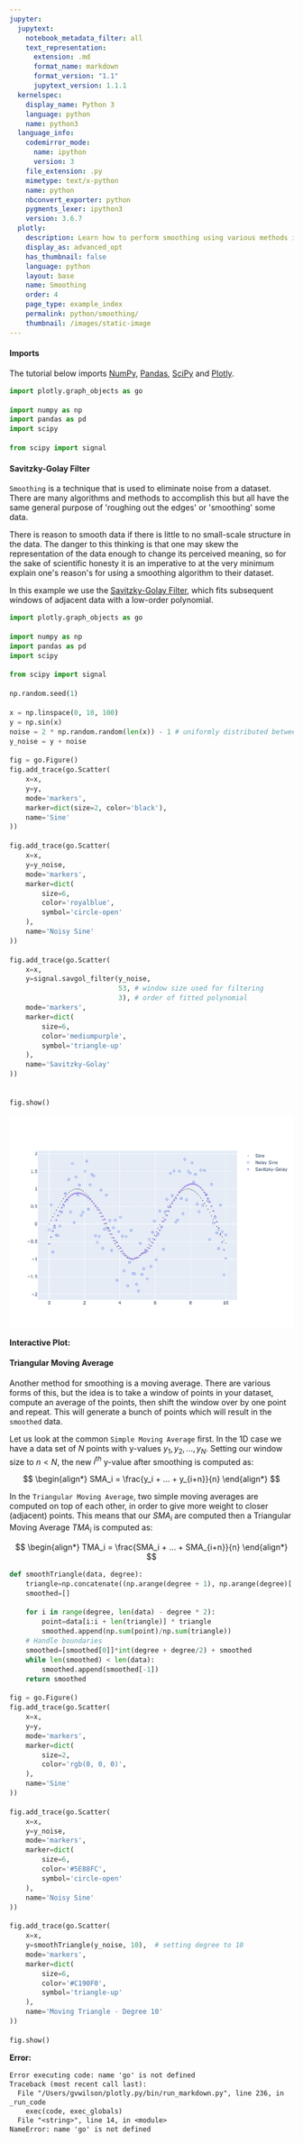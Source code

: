 ```yaml
---
jupyter:
  jupytext:
    notebook_metadata_filter: all
    text_representation:
      extension: .md
      format_name: markdown
      format_version: "1.1"
      jupytext_version: 1.1.1
  kernelspec:
    display_name: Python 3
    language: python
    name: python3
  language_info:
    codemirror_mode:
      name: ipython
      version: 3
    file_extension: .py
    mimetype: text/x-python
    name: python
    nbconvert_exporter: python
    pygments_lexer: ipython3
    version: 3.6.7
  plotly:
    description: Learn how to perform smoothing using various methods in Python.
    display_as: advanced_opt
    has_thumbnail: false
    language: python
    layout: base
    name: Smoothing
    order: 4
    page_type: example_index
    permalink: python/smoothing/
    thumbnail: /images/static-image
---
```


#### Imports

The tutorial below imports [NumPy](http://www.numpy.org/), [Pandas](https://pandas.pydata.org/docs/user_guide/10min.html), [SciPy](https://www.scipy.org/) and [Plotly](https://plotly.com/python/getting-started/).

```python
import plotly.graph_objects as go

import numpy as np
import pandas as pd
import scipy

from scipy import signal
```

#### Savitzky-Golay Filter

`Smoothing` is a technique that is used to eliminate noise from a dataset. There are many algorithms and methods to accomplish this but all have the same general purpose of 'roughing out the edges' or 'smoothing' some data.

There is reason to smooth data if there is little to no small-scale structure in the data. The danger to this thinking is that one may skew the representation of the data enough to change its perceived meaning, so for the sake of scientific honesty it is an imperative to at the very minimum explain one's reason's for using a smoothing algorithm to their dataset.

In this example we use the [Savitzky-Golay Filter](https://en.wikipedia.org/wiki/Savitzky%E2%80%93Golay_filter), which fits subsequent windows of adjacent data with a low-order polynomial.

```python
import plotly.graph_objects as go

import numpy as np
import pandas as pd
import scipy

from scipy import signal

np.random.seed(1)

x = np.linspace(0, 10, 100)
y = np.sin(x)
noise = 2 * np.random.random(len(x)) - 1 # uniformly distributed between -1 and 1
y_noise = y + noise

fig = go.Figure()
fig.add_trace(go.Scatter(
    x=x,
    y=y,
    mode='markers',
    marker=dict(size=2, color='black'),
    name='Sine'
))

fig.add_trace(go.Scatter(
    x=x,
    y=y_noise,
    mode='markers',
    marker=dict(
        size=6,
        color='royalblue',
        symbol='circle-open'
    ),
    name='Noisy Sine'
))

fig.add_trace(go.Scatter(
    x=x,
    y=signal.savgol_filter(y_noise,
                           53, # window size used for filtering
                           3), # order of fitted polynomial
    mode='markers',
    marker=dict(
        size=6,
        color='mediumpurple',
        symbol='triangle-up'
    ),
    name='Savitzky-Golay'
))


fig.show()
```

![Generated Plot](./smoothing_1.png)

**Interactive Plot:**

<div>                        <script type="text/javascript">window.PlotlyConfig = {MathJaxConfig: 'local'};</script>
        <script charset="utf-8" src="https://cdn.plot.ly/plotly-3.1.0.min.js" integrity="sha256-Ei4740bWZhaUTQuD6q9yQlgVCMPBz6CZWhevDYPv93A=" crossorigin="anonymous"></script>                <div id="plotly-div-1" class="plotly-graph-div" style="height:100%; width:100%;"></div>            <script type="text/javascript">                window.PLOTLYENV=window.PLOTLYENV || {};                                if (document.getElementById("plotly-div-1")) {                    Plotly.newPlot(                        "plotly-div-1",                        [{"marker":{"color":"black","size":2},"mode":"markers","name":"Sine","x":{"dtype":"f8","bdata":"AAAAAAAAAAAxb2dIzNu5PzFvZ0jM28k\u002fZZNNNtlk0z8xb2dIzNvZP3+lQK1fKeA\u002fZZNNNtlk4z9LgVq\u002fUqDmPzFvZ0jM2+k\u002fF1100UUX7T9\u002fpUCtXynwP3Icx3Ecx\u002fE\u002fZZNNNtlk8z9YCtT6lQL1P0uBWr9SoPY\u002fPvjggw8++D8xb2dIzNv5PyTm7QyJefs\u002fF1100UUX\u002fT8K1PqVArX+P3+lQK1fKQBA+OCDDz74AEByHMdxHMcBQOtXCtT6lQJAZZNNNtlkA0DezpCYtzMEQFgK1PqVAgVA0UUXXXTRBUBLgVq\u002fUqAGQMS8nSExbwdAPvjggw8+CEC3MyTm7QwJQDFvZ0jM2wlAq6qqqqqqCkAk5u0MiXkLQJ4hMW9nSAxAF1100UUXDUCRmLczJOYNQArU+pUCtQ5AhA8++OCDD0B\u002fpUCtXykQQDtDYt7OkBBA+OCDDz74EEC1fqVArV8RQHIcx3EcxxFALrrooosuEkDrVwrU+pUSQKj1KwVq\u002fRJAZZNNNtlkE0AiMW9nSMwTQN7OkJi3MxRAm2yyySabFEBYCtT6lQIVQBWo9SsFahVA0UUXXXTRFUCO4ziO4zgWQEuBWr9SoBZACB988MEHF0DEvJ0hMW8XQIFav1Kg1hdAPvjggw8+GED7lQK1fqUYQLczJObtDBlAdNFFF110GUAxb2dIzNsZQO4MiXk7QxpAq6qqqqqqGkBnSMzbGRIbQCTm7QyJeRtA4YMPPvjgG0CeITFvZ0gcQFq\u002fUqDWrxxAF1100UUXHUDU+pUCtX4dQJGYtzMk5h1ATTbZZJNNHkAK1PqVArUeQMdxHMdxHB9AhA8++OCDH0BArV8pUOsfQH+lQK1fKSBAXXTRRRddIEA7Q2LezpAgQBoS83aGxCBA+OCDDz74IEDXrxSo9SshQLV+pUCtXyFAk0022WSTIUByHMdxHMchQFDrVwrU+iFALrrooosuIkANiXk7Q2IiQOtXCtT6lSJAyiabbLLJIkCo9SsFav0iQIbEvJ0hMSNAZZNNNtlkI0BDYt7OkJgjQCIxb2dIzCNAAAAAAAAAJEA="},"y":{"dtype":"f8","bdata":"AAAAAAAAAABWWTD1i9C5P1FTX5rcrsk\u002fgsOxNjYZ0z9VYwJ3JinZPxcA895s994\u002fjoZ7TnE64j\u002fqrfXjmcnkP2ssuWGCIuc\u002fIswnjgo\u002f6T+RI+TArxnrP1BTS0Sbrew\u002f3oUw9q727T8Xi+UGkPHuP\u002fkGhbqvm+8\u002fOPqkFVLz7z8TWwZkkvfvP5TacY1lqO8\u002fkSusMpoG7z8wOzaS1hPuPz2qWDqU0uw\u002fjV22kxlG6z8pMUFVcXLpP4gS3\u002fdfXOc\u002f1MdGRVcJ5T\u002fm1IwiaH\u002fiP8q16nZlit8\u002f8e22b6rD2T9j8JxQsrnTPwFWfWl\u002f+Mo\u002f+7miP25uvD8ew57TVQ2FP7c2U+b2Mbe\u002fNJcb8IdkyL+cMtDaNXjSv4gGHUH0jdi\u002fBM5I1Z1j3r8dASM\u002f\u002fPThv5J0Xo5MieS\u002ffMX9lQTo5r9AD0Xy9Arpv5gfWUKK7Oq\u002fhEBctduH7L9UjGrat9jtv9nTBZKv2+6\u002fGw5iBB+O778QwS6FNO7vv7NU4lL1+u+\u002fvLAjJUC0778fSaaDzRrvv6PqleQtMO6\u002fehV7l8X27L+nYD+HxnHrv2I\u002fnOMnpem\u002fD922x5uV57\u002fCVOv4gkjlv1eewt3ew+K\u002fZCe00UEO4L8DKjT9e13av93iNNGlWdS\u002fwgS4cmdBzL8fFrKmiwu\u002fv2He8+4MDZW\u002fu4zZNsGStD+7ZD9aihnHP7P36Je11tE\u002fW\u002fDDABjy1z9jyIBZ\u002fM7dP8e6gdUKr+E\u002fqWzMAXFI5D\u002f\u002f7Lop6KzmP7yvSOox1ug\u002fAl+5UKq+6j+T7POSVmHsP14AZw7yue0\u002fUWGMa\u002fnE7j\u002f0lfnIs3\u002fvP+x2ENY56O8\u002fb1zFynr97z+a4IMvP7\u002fvP+dX8G0pLu8\u002f1DgMKbRL7j8lnQ9hLhrtP0+yCm21nOs\u002fN08I2izX6T+2POhENM7nPxy7bUkbh+U\u002fz6j\u002fpdMH4z+wXUa44VbgP6UpR\u002faW9to\u002fVbjOZAz51D8WLl\u002fQi4nNP2bQXAjp08A\u002f\u002f1m7LN2Snz\u002fo7+kO\u002ffKxv37G6czszcW\u002fVIdizLk00b98w03tlVXXvzzw4HCMOd2\u002fUk\u002fz9Z5o4b8="},"type":"scatter"},{"marker":{"color":"royalblue","size":6,"symbol":"circle-open"},"mode":"markers","name":"Noisy Sine","x":{"dtype":"f8","bdata":"AAAAAAAAAAAxb2dIzNu5PzFvZ0jM28k\u002fZZNNNtlk0z8xb2dIzNvZP3+lQK1fKeA\u002fZZNNNtlk4z9LgVq\u002fUqDmPzFvZ0jM2+k\u002fF1100UUX7T9\u002fpUCtXynwP3Icx3Ecx\u002fE\u002fZZNNNtlk8z9YCtT6lQL1P0uBWr9SoPY\u002fPvjggw8++D8xb2dIzNv5PyTm7QyJefs\u002fF1100UUX\u002fT8K1PqVArX+P3+lQK1fKQBA+OCDDz74AEByHMdxHMcBQOtXCtT6lQJAZZNNNtlkA0DezpCYtzMEQFgK1PqVAgVA0UUXXXTRBUBLgVq\u002fUqAGQMS8nSExbwdAPvjggw8+CEC3MyTm7QwJQDFvZ0jM2wlAq6qqqqqqCkAk5u0MiXkLQJ4hMW9nSAxAF1100UUXDUCRmLczJOYNQArU+pUCtQ5AhA8++OCDD0B\u002fpUCtXykQQDtDYt7OkBBA+OCDDz74EEC1fqVArV8RQHIcx3EcxxFALrrooosuEkDrVwrU+pUSQKj1KwVq\u002fRJAZZNNNtlkE0AiMW9nSMwTQN7OkJi3MxRAm2yyySabFEBYCtT6lQIVQBWo9SsFahVA0UUXXXTRFUCO4ziO4zgWQEuBWr9SoBZACB988MEHF0DEvJ0hMW8XQIFav1Kg1hdAPvjggw8+GED7lQK1fqUYQLczJObtDBlAdNFFF110GUAxb2dIzNsZQO4MiXk7QxpAq6qqqqqqGkBnSMzbGRIbQCTm7QyJeRtA4YMPPvjgG0CeITFvZ0gcQFq\u002fUqDWrxxAF1100UUXHUDU+pUCtX4dQJGYtzMk5h1ATTbZZJNNHkAK1PqVArUeQMdxHMdxHB9AhA8++OCDH0BArV8pUOsfQH+lQK1fKSBAXXTRRRddIEA7Q2LezpAgQBoS83aGxCBA+OCDDz74IEDXrxSo9SshQLV+pUCtXyFAk0022WSTIUByHMdxHMchQFDrVwrU+iFALrrooosuIkANiXk7Q2IiQOtXCtT6lSJAyiabbLLJIkCo9SsFav0iQIbEvJ0hMSNAZZNNNtlkI0BDYt7OkJgjQCIxb2dIzCNAAAAAAAAAJEA="},"y":{"dtype":"f8","bdata":"6A8XwAs+xb\u002fN6xtm3VPhPxDFYSBpkum\u002fWKpIZdHPuL9vlzbl8w3Uv+GatNrSNtW\u002fAIig5uudrb9wo6JCic7VP1MoNcklh+A\u002fygrtvAO76z8buWX7xO3lP8\u002fMPhQfRPQ\u002fyG15s9sY1j\u002fW213AUZL7P1AcuOx5xqU\u002fxWJ6UiFu9T8Rtq6XsazqP1X2cUT8tPE\u002f\u002fgFfZGcF0D+kvuDgEIPVP358CTD9CPg\u002f1jQRfQyf\u002fD8Cf\u002f47KwPbP9gfAr6x1fE\u002fyCsZ5gyQ9j9Wdpc4UuD1Pwo8z\u002fvfktW\u002fNlT1JUue4L+hZnDeTInWv06TvHec8e4\u002fnw9Ns+Em5r8W40cNdeHCv5nwgAbRZ+o\u002f6IGSkwXOv79QgEgn4Fy4P2Rza6eRFei\u002fEGUBo2oRur9oAE9hLKy7P3w8DPvUrvm\u002fOAj\u002fI52Wy7+IsA9MLPrIPzCc6x8wFda\u002fx0jlLIhK9b8wRkfRVKrWv\u002fLJtyg3IPy\u002f\u002foZQtOpx8b9oLKcRGx\u002fHv0gd1CkxmPa\u002fqXwXcquk9r+Ov7kTNWT7vw5U9X1vef6\u002fFlolALuE4b\u002fAY\u002fvvOvP2v\u002fUEnDw4U\u002fS\u002f2wgKg6wf6L\u002fwKzIeHO\u002f4v7KLsjEOC9y\u002fnZUGySBV8792Yw6yPd7Nv2xp9Qkj4LQ\u002fRsA0FNpB8L80k3mKGcPSv45U9OhJkdc\u002fZUCNpvBdt78rcFBrLQfnvyO0onj2btY\u002fvJ6Aiah05j\u002fDdy5G37bfP6Jh3zKkEfc\u002fvxDdKI\u002fS6T\u002fgOgc3Hz\u002f4P+Bl4t1JKao\u002fELnjPo1EvT\u002fCm\u002fyK0Qb4P\u002fixtZp7Lec\u002fkpOIYUa00j9iue5dAG79P9rjoZIFKuY\u002fONPvf2QF+D\u002f9SEO4\u002fxr3P\u002fDwutkf2\u002fs\u002fCGgdf\u002fka8z+UPfKdz5T2Pz3MJSMP8eE\u002fBvnE+Vg71j9O+Xa1M5L4Pwy4euDz7OA\u002fascLD+Jj+D9KfkIMtczqPxa1ulMoReU\u002fP+2ZnvRW3L+ggE3GaBPyP9gQ7k5oBaA\u002fePK6I7MDyD9ez6ad6z7Qv8r7H\u002f0HSOa\u002fVPb6b5s24T84yPYwg87LvyHzIJnfNve\u002fHDh0KaPS078="},"type":"scatter"},{"marker":{"color":"mediumpurple","size":6,"symbol":"triangle-up"},"mode":"markers","name":"Savitzky-Golay","x":{"dtype":"f8","bdata":"AAAAAAAAAAAxb2dIzNu5PzFvZ0jM28k\u002fZZNNNtlk0z8xb2dIzNvZP3+lQK1fKeA\u002fZZNNNtlk4z9LgVq\u002fUqDmPzFvZ0jM2+k\u002fF1100UUX7T9\u002fpUCtXynwP3Icx3Ecx\u002fE\u002fZZNNNtlk8z9YCtT6lQL1P0uBWr9SoPY\u002fPvjggw8++D8xb2dIzNv5PyTm7QyJefs\u002fF1100UUX\u002fT8K1PqVArX+P3+lQK1fKQBA+OCDDz74AEByHMdxHMcBQOtXCtT6lQJAZZNNNtlkA0DezpCYtzMEQFgK1PqVAgVA0UUXXXTRBUBLgVq\u002fUqAGQMS8nSExbwdAPvjggw8+CEC3MyTm7QwJQDFvZ0jM2wlAq6qqqqqqCkAk5u0MiXkLQJ4hMW9nSAxAF1100UUXDUCRmLczJOYNQArU+pUCtQ5AhA8++OCDD0B\u002fpUCtXykQQDtDYt7OkBBA+OCDDz74EEC1fqVArV8RQHIcx3EcxxFALrrooosuEkDrVwrU+pUSQKj1KwVq\u002fRJAZZNNNtlkE0AiMW9nSMwTQN7OkJi3MxRAm2yyySabFEBYCtT6lQIVQBWo9SsFahVA0UUXXXTRFUCO4ziO4zgWQEuBWr9SoBZACB988MEHF0DEvJ0hMW8XQIFav1Kg1hdAPvjggw8+GED7lQK1fqUYQLczJObtDBlAdNFFF110GUAxb2dIzNsZQO4MiXk7QxpAq6qqqqqqGkBnSMzbGRIbQCTm7QyJeRtA4YMPPvjgG0CeITFvZ0gcQFq\u002fUqDWrxxAF1100UUXHUDU+pUCtX4dQJGYtzMk5h1ATTbZZJNNHkAK1PqVArUeQMdxHMdxHB9AhA8++OCDH0BArV8pUOsfQH+lQK1fKSBAXXTRRRddIEA7Q2LezpAgQBoS83aGxCBA+OCDDz74IEDXrxSo9SshQLV+pUCtXyFAk0022WSTIUByHMdxHMchQFDrVwrU+iFALrrooosuIkANiXk7Q2IiQOtXCtT6lSJAyiabbLLJIkCo9SsFav0iQIbEvJ0hMSNAZZNNNtlkI0BDYt7OkJgjQCIxb2dIzCNAAAAAAAAAJEA="},"y":{"dtype":"f8","bdata":"FZbRJpQa4r\u002fQfvC1jPbXv\u002frZwi3Ka8m\u002fUNUrdKZfo7\u002fIUE8UA7q7P0D3tYtwwc4\u002fpnfAVe7x1j9OxLSWX6ndP88uVFUkx+E\u002fz9\u002fFGfNT5D8ts6dpun7mP+vm8ZUYS+g\u002fDbmc76u86T+XZ6DHEtfqP48w9W7rnes\u002f91GTNtQU7D\u002fTCXNvaz\u002fsPyeWjGpPIew\u002f+TTYeB6+6z9NJE7rdhnrPyGi5hL3Nuo\u002ff+yZQD0a6T9xQWDF58bnP+3eMfKUQOY\u002f\u002fQIHGOOK5D+n69eHcKniP5nVnJLbn+A\u002fr4ht15po3T\u002fXHqVnJ6bZP7QXjXvvgdQ\u002fzDUha49OzD8SYhutNQDBP9gAl3VQyYc\u002faVFBznp\u002fvL8kUFkacajIvxs5WP5niNK\u002f5fZY8FL42L9H+DeMv3\u002fev6UW4\u002fFixOC\u002fDcMpDQjt47+Uqbf+aNLlv8tvAlNDvOi\u002fjVMYreL66r\u002fX7ER12Knsv0XtivrnT+6\u002fKf6\u002fTVIY779oPnZOibrvv7d\u002fe7TcGfC\u002fN3l+Z6cr77+7y0UvxKPuv48tjamGf+6\u002fLWmUoVOL7L9xYm9qkd3qv3ugcONiReq\u002ftIWrSQna6b+KpUjka4\u002fov3nu6o2J9OW\u002fz+5W6fXb478xS2RX9grhv31Fd\u002fGjXNy\u002ftUzASWcG1r\u002fUbfbMrbnQv9ENBsXh1ca\u002fQ1zhvWMOsr9wSfHP8zSzP9Dxd0EY978\u002fsqyQ2+sUzz+wwiKPmYjXPx3ta9y\u002fQd8\u002fS0DRX5q+4j\u002f4FKOJBHDlPyxWMKDTWec\u002fQ9OE4RCP6j+5NkYboEDtP3bH6+FLCe8\u002fm6sIe9VL8D8hDBA4P\u002fTwPy2dQLRDfPE\u002fl\u002fbOe0Pi8T9FsO8anyTyPxFi1x23QfI\u002f3aO6EOw38j+JDc5\u002fngXyP\u002fE2RvcuqfE\u002f87dXA\u002f4g8T9xKDcwbGvwP5JAMhS0De8\u002fum5kOlDj7D8KC27rbVTqP0ZFuD\u002fOXec\u002fMk2sTzL84z+GUrMzWyzgP\u002fwJbQgU1tc\u002fiFF8Zv\u002fTzD8gg7Fi7jewP8C511nYEb2\u002fdGVWKdOT079eUpG3THPgv14mhFujoee\u002fC38aaCxY778="},"type":"scatter"}],                        {"template":{"data":{"histogram2dcontour":[{"type":"histogram2dcontour","colorbar":{"outlinewidth":0,"ticks":""},"colorscale":[[0.0,"#0d0887"],[0.1111111111111111,"#46039f"],[0.2222222222222222,"#7201a8"],[0.3333333333333333,"#9c179e"],[0.4444444444444444,"#bd3786"],[0.5555555555555556,"#d8576b"],[0.6666666666666666,"#ed7953"],[0.7777777777777778,"#fb9f3a"],[0.8888888888888888,"#fdca26"],[1.0,"#f0f921"]]}],"choropleth":[{"type":"choropleth","colorbar":{"outlinewidth":0,"ticks":""}}],"histogram2d":[{"type":"histogram2d","colorbar":{"outlinewidth":0,"ticks":""},"colorscale":[[0.0,"#0d0887"],[0.1111111111111111,"#46039f"],[0.2222222222222222,"#7201a8"],[0.3333333333333333,"#9c179e"],[0.4444444444444444,"#bd3786"],[0.5555555555555556,"#d8576b"],[0.6666666666666666,"#ed7953"],[0.7777777777777778,"#fb9f3a"],[0.8888888888888888,"#fdca26"],[1.0,"#f0f921"]]}],"heatmap":[{"type":"heatmap","colorbar":{"outlinewidth":0,"ticks":""},"colorscale":[[0.0,"#0d0887"],[0.1111111111111111,"#46039f"],[0.2222222222222222,"#7201a8"],[0.3333333333333333,"#9c179e"],[0.4444444444444444,"#bd3786"],[0.5555555555555556,"#d8576b"],[0.6666666666666666,"#ed7953"],[0.7777777777777778,"#fb9f3a"],[0.8888888888888888,"#fdca26"],[1.0,"#f0f921"]]}],"contourcarpet":[{"type":"contourcarpet","colorbar":{"outlinewidth":0,"ticks":""}}],"contour":[{"type":"contour","colorbar":{"outlinewidth":0,"ticks":""},"colorscale":[[0.0,"#0d0887"],[0.1111111111111111,"#46039f"],[0.2222222222222222,"#7201a8"],[0.3333333333333333,"#9c179e"],[0.4444444444444444,"#bd3786"],[0.5555555555555556,"#d8576b"],[0.6666666666666666,"#ed7953"],[0.7777777777777778,"#fb9f3a"],[0.8888888888888888,"#fdca26"],[1.0,"#f0f921"]]}],"surface":[{"type":"surface","colorbar":{"outlinewidth":0,"ticks":""},"colorscale":[[0.0,"#0d0887"],[0.1111111111111111,"#46039f"],[0.2222222222222222,"#7201a8"],[0.3333333333333333,"#9c179e"],[0.4444444444444444,"#bd3786"],[0.5555555555555556,"#d8576b"],[0.6666666666666666,"#ed7953"],[0.7777777777777778,"#fb9f3a"],[0.8888888888888888,"#fdca26"],[1.0,"#f0f921"]]}],"mesh3d":[{"type":"mesh3d","colorbar":{"outlinewidth":0,"ticks":""}}],"scatter":[{"fillpattern":{"fillmode":"overlay","size":10,"solidity":0.2},"type":"scatter"}],"parcoords":[{"type":"parcoords","line":{"colorbar":{"outlinewidth":0,"ticks":""}}}],"scatterpolargl":[{"type":"scatterpolargl","marker":{"colorbar":{"outlinewidth":0,"ticks":""}}}],"bar":[{"error_x":{"color":"#2a3f5f"},"error_y":{"color":"#2a3f5f"},"marker":{"line":{"color":"#E5ECF6","width":0.5},"pattern":{"fillmode":"overlay","size":10,"solidity":0.2}},"type":"bar"}],"scattergeo":[{"type":"scattergeo","marker":{"colorbar":{"outlinewidth":0,"ticks":""}}}],"scatterpolar":[{"type":"scatterpolar","marker":{"colorbar":{"outlinewidth":0,"ticks":""}}}],"histogram":[{"marker":{"pattern":{"fillmode":"overlay","size":10,"solidity":0.2}},"type":"histogram"}],"scattergl":[{"type":"scattergl","marker":{"colorbar":{"outlinewidth":0,"ticks":""}}}],"scatter3d":[{"type":"scatter3d","line":{"colorbar":{"outlinewidth":0,"ticks":""}},"marker":{"colorbar":{"outlinewidth":0,"ticks":""}}}],"scattermap":[{"type":"scattermap","marker":{"colorbar":{"outlinewidth":0,"ticks":""}}}],"scattermapbox":[{"type":"scattermapbox","marker":{"colorbar":{"outlinewidth":0,"ticks":""}}}],"scatterternary":[{"type":"scatterternary","marker":{"colorbar":{"outlinewidth":0,"ticks":""}}}],"scattercarpet":[{"type":"scattercarpet","marker":{"colorbar":{"outlinewidth":0,"ticks":""}}}],"carpet":[{"aaxis":{"endlinecolor":"#2a3f5f","gridcolor":"white","linecolor":"white","minorgridcolor":"white","startlinecolor":"#2a3f5f"},"baxis":{"endlinecolor":"#2a3f5f","gridcolor":"white","linecolor":"white","minorgridcolor":"white","startlinecolor":"#2a3f5f"},"type":"carpet"}],"table":[{"cells":{"fill":{"color":"#EBF0F8"},"line":{"color":"white"}},"header":{"fill":{"color":"#C8D4E3"},"line":{"color":"white"}},"type":"table"}],"barpolar":[{"marker":{"line":{"color":"#E5ECF6","width":0.5},"pattern":{"fillmode":"overlay","size":10,"solidity":0.2}},"type":"barpolar"}],"pie":[{"automargin":true,"type":"pie"}]},"layout":{"autotypenumbers":"strict","colorway":["#636efa","#EF553B","#00cc96","#ab63fa","#FFA15A","#19d3f3","#FF6692","#B6E880","#FF97FF","#FECB52"],"font":{"color":"#2a3f5f"},"hovermode":"closest","hoverlabel":{"align":"left"},"paper_bgcolor":"white","plot_bgcolor":"#E5ECF6","polar":{"bgcolor":"#E5ECF6","angularaxis":{"gridcolor":"white","linecolor":"white","ticks":""},"radialaxis":{"gridcolor":"white","linecolor":"white","ticks":""}},"ternary":{"bgcolor":"#E5ECF6","aaxis":{"gridcolor":"white","linecolor":"white","ticks":""},"baxis":{"gridcolor":"white","linecolor":"white","ticks":""},"caxis":{"gridcolor":"white","linecolor":"white","ticks":""}},"coloraxis":{"colorbar":{"outlinewidth":0,"ticks":""}},"colorscale":{"sequential":[[0.0,"#0d0887"],[0.1111111111111111,"#46039f"],[0.2222222222222222,"#7201a8"],[0.3333333333333333,"#9c179e"],[0.4444444444444444,"#bd3786"],[0.5555555555555556,"#d8576b"],[0.6666666666666666,"#ed7953"],[0.7777777777777778,"#fb9f3a"],[0.8888888888888888,"#fdca26"],[1.0,"#f0f921"]],"sequentialminus":[[0.0,"#0d0887"],[0.1111111111111111,"#46039f"],[0.2222222222222222,"#7201a8"],[0.3333333333333333,"#9c179e"],[0.4444444444444444,"#bd3786"],[0.5555555555555556,"#d8576b"],[0.6666666666666666,"#ed7953"],[0.7777777777777778,"#fb9f3a"],[0.8888888888888888,"#fdca26"],[1.0,"#f0f921"]],"diverging":[[0,"#8e0152"],[0.1,"#c51b7d"],[0.2,"#de77ae"],[0.3,"#f1b6da"],[0.4,"#fde0ef"],[0.5,"#f7f7f7"],[0.6,"#e6f5d0"],[0.7,"#b8e186"],[0.8,"#7fbc41"],[0.9,"#4d9221"],[1,"#276419"]]},"xaxis":{"gridcolor":"white","linecolor":"white","ticks":"","title":{"standoff":15},"zerolinecolor":"white","automargin":true,"zerolinewidth":2},"yaxis":{"gridcolor":"white","linecolor":"white","ticks":"","title":{"standoff":15},"zerolinecolor":"white","automargin":true,"zerolinewidth":2},"scene":{"xaxis":{"backgroundcolor":"#E5ECF6","gridcolor":"white","linecolor":"white","showbackground":true,"ticks":"","zerolinecolor":"white","gridwidth":2},"yaxis":{"backgroundcolor":"#E5ECF6","gridcolor":"white","linecolor":"white","showbackground":true,"ticks":"","zerolinecolor":"white","gridwidth":2},"zaxis":{"backgroundcolor":"#E5ECF6","gridcolor":"white","linecolor":"white","showbackground":true,"ticks":"","zerolinecolor":"white","gridwidth":2}},"shapedefaults":{"line":{"color":"#2a3f5f"}},"annotationdefaults":{"arrowcolor":"#2a3f5f","arrowhead":0,"arrowwidth":1},"geo":{"bgcolor":"white","landcolor":"#E5ECF6","subunitcolor":"white","showland":true,"showlakes":true,"lakecolor":"white"},"title":{"x":0.05},"mapbox":{"style":"light"}}}},                        {"responsive": true}                    )                };            </script>        </div>

#### Triangular Moving Average

Another method for smoothing is a moving average. There are various forms of this, but the idea is to take a window of points in your dataset, compute an average of the points, then shift the window over by one point and repeat. This will generate a bunch of points which will result in the `smoothed` data.

Let us look at the common `Simple Moving Average` first. In the 1D case we have a data set of $N$ points with y-values $y_1, y_2, ..., y_N$. Setting our window size to $n < N$, the new $i^{th}$ y-value after smoothing is computed as:

$$
\begin{align*}
SMA_i = \frac{y_i + ... + y_{i+n}}{n}
\end{align*}
$$

In the `Triangular Moving Average`, two simple moving averages are computed on top of each other, in order to give more weight to closer (adjacent) points. This means that our $SMA_i$ are computed then a Triangular Moving Average $TMA_i$ is computed as:

$$
\begin{align*}
TMA_i = \frac{SMA_i + ... + SMA_{i+n}}{n}
\end{align*}
$$

```python
def smoothTriangle(data, degree):
    triangle=np.concatenate((np.arange(degree + 1), np.arange(degree)[::-1])) # up then down
    smoothed=[]

    for i in range(degree, len(data) - degree * 2):
        point=data[i:i + len(triangle)] * triangle
        smoothed.append(np.sum(point)/np.sum(triangle))
    # Handle boundaries
    smoothed=[smoothed[0]]*int(degree + degree/2) + smoothed
    while len(smoothed) < len(data):
        smoothed.append(smoothed[-1])
    return smoothed

fig = go.Figure()
fig.add_trace(go.Scatter(
    x=x,
    y=y,
    mode='markers',
    marker=dict(
        size=2,
        color='rgb(0, 0, 0)',
    ),
    name='Sine'
))

fig.add_trace(go.Scatter(
    x=x,
    y=y_noise,
    mode='markers',
    marker=dict(
        size=6,
        color='#5E88FC',
        symbol='circle-open'
    ),
    name='Noisy Sine'
))

fig.add_trace(go.Scatter(
    x=x,
    y=smoothTriangle(y_noise, 10),  # setting degree to 10
    mode='markers',
    marker=dict(
        size=6,
        color='#C190F0',
        symbol='triangle-up'
    ),
    name='Moving Triangle - Degree 10'
))

fig.show()
```

**Error:**
```
Error executing code: name 'go' is not defined
Traceback (most recent call last):
  File "/Users/gvwilson/plotly.py/bin/run_markdown.py", line 236, in _run_code
    exec(code, exec_globals)
  File "<string>", line 14, in <module>
NameError: name 'go' is not defined
```
